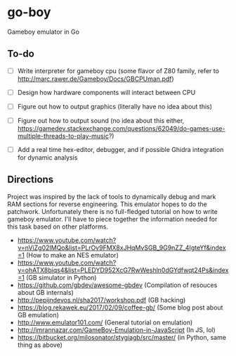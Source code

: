 # go-boy
Gameboy emulator in Go 

## To-do

- [ ] Write interpreter for gameboy cpu (some flavor of Z80 family, refer to http://marc.rawer.de/Gameboy/Docs/GBCPUman.pdf)
- [ ] Design how hardware components will interact between CPU
- [ ] Figure out how to output graphics (literally have no idea about this)
- [ ] Figure out how to output sound (no idea about this either, https://gamedev.stackexchange.com/questions/62049/do-games-use-multiple-threads-to-play-music?)
- [ ] Add a real time hex-editor, debugger, and if possible Ghidra integration for dynamic analysis


## Directions 

Project was inspired by the lack of tools to dynamically debug and mark RAM sections for reverse engineering. This emulator hopes to do the patchwork. Unfortunately there is no full-fledged tutorial on how to write gameboy emulator. I'll have to piece together the information needed for this task based on other platforms. 

- https://www.youtube.com/watch?v=nViZg02IMQo&list=PLrOv9FMX8xJHqMvSGB_9G9nZZ_4IgteYf&index=1 (How to make an NES emulator)
- https://www.youtube.com/watch?v=ohATX8biqs4&list=PLEDYD952XcG7RwWeshln0dGYdfwqt24Ps&index=1 (GB simulator in Python)
- https://github.com/gbdev/awesome-gbdev (Compilation of resouces about GB internals)
- http://pepijndevos.nl/sha2017/workshop.pdf (GB hacking)
- https://blog.rekawek.eu/2017/02/09/coffee-gb/ (Some blog post about GB emulation)
- http://www.emulator101.com/ (General tutorial on emulation)
- http://imrannazar.com/GameBoy-Emulation-in-JavaScript (In JS, lol)
- https://bitbucket.org/milosonator/stygiagb/src/master/ (in Python, same thing as above)

